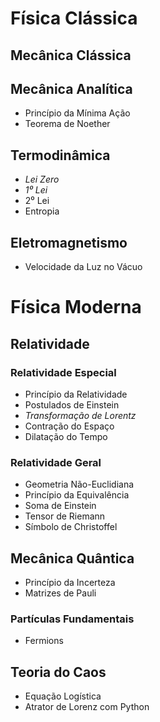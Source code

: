 # Física Clássica

## Mecânica Clássica

## Mecânica Analítica

- Princípio da Mínima Ação
- Teorema de Noether

## Termodinâmica

- *Lei Zero*
- *1⁰ Lei*
- 2⁰ Lei
- Entropia

## Eletromagnetismo

- Velocidade da Luz no Vácuo

# Física Moderna

## Relatividade

### Relatividade Especial

- Princípio da Relatividade
- Postulados de Einstein
- *Transformação de Lorentz*
- Contração do Espaço 
- Dilatação do Tempo

### Relatividade Geral

- Geometria Não-Euclidiana
- Princípio da Equivalência
- Soma de Einstein
- Tensor de Riemann
- Símbolo de Christoffel

## Mecânica Quântica

- Princípio da Incerteza
- Matrizes de Pauli

### Partículas Fundamentais

- Fermions

## Teoria do Caos

- Equação Logística
- Atrator de Lorenz com Python